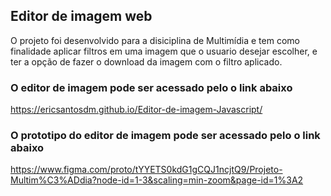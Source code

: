 ## Editor de imagem web

O projeto foi desenvolvido para a disiciplina de Multimídia e tem como finalidade aplicar filtros em uma imagem que o usuario desejar escolher, e ter a opção de fazer o download da imagem com o filtro aplicado.

### O editor de imagem pode ser acessado pelo o link abaixo

https://ericsantosdm.github.io/Editor-de-imagem-Javascript/

### O prototipo do editor de imagem pode ser acessado pelo o link abaixo

https://www.figma.com/proto/tYYETS0kdG1gCQJ1ncjtQ9/Projeto-Multim%C3%ADdia?node-id=1-3&scaling=min-zoom&page-id=1%3A2
